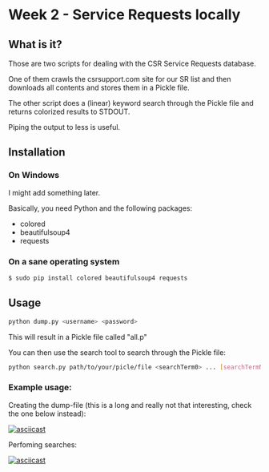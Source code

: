 # Week 2 - Service Requests locally

## What is it?

Those are two scripts for dealing with the CSR Service Requests database.

One of them crawls the csrsupport.com site for our SR list and then downloads all contents and stores them in a Pickle file.

The other script does a (linear) keyword search through the Pickle file and returns colorized results to STDOUT.

Piping the output to less is useful.

## Installation

### On Windows

I might add something later.

Basically, you need Python and the following packages:
* colored
* beautifulsoup4
* requests

### On a sane operating system
```bash
$ sudo pip install colored beautifulsoup4 requests
```

## Usage

```bash
python dump.py <username> <password>
```

This will result in a Pickle file called "all.p"

You can then use the search tool to search through the Pickle file:

```bash
python search.py path/to/your/picle/file <searchTerm0> ... [searchTermN]
```

### Example usage:

Creating the dump-file (this is a long and really not that interesting, check the one below instead):

[![asciicast](https://asciinema.org/a/29kz3pc5k5uak68dr3iwmjf73.png)](https://asciinema.org/a/29kz3pc5k5uak68dr3iwmjf73)

Perfoming searches:

[![asciicast](https://asciinema.org/a/b9frxl927f7nogh9kwbrtnlvg.png)](https://asciinema.org/a/b9frxl927f7nogh9kwbrtnlvg)
